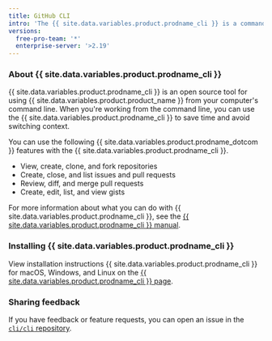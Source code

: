 ```yaml
---
title: GitHub CLI
intro: 'The {{ site.data.variables.product.prodname_cli }} is a command-line tool for using {{ site.data.variables.product.product_name }} features on your computer.'
versions:
  free-pro-team: '*'
  enterprise-server: '>2.19'
---
```


### About {{ site.data.variables.product.prodname_cli }}

{{ site.data.variables.product.prodname_cli }} is an open source tool for using {{ site.data.variables.product.product_name }} from your computer's command line. When you're working from the command line, you can use the {{ site.data.variables.product.prodname_cli }} to save time and avoid switching context.

You can use the following {{ site.data.variables.product.prodname_dotcom }} features with the {{ site.data.variables.product.prodname_cli }}.

- View, create, clone, and fork repositories
- Create, close, and list issues and pull requests
- Review, diff, and merge pull requests
- Create, edit, list, and view gists

For more information about what you can do with {{ site.data.variables.product.prodname_cli }}, see the [{{ site.data.variables.product.prodname_cli }} manual](https://cli.github.com/manual).

### Installing {{ site.data.variables.product.prodname_cli }}

View installation instructions {{ site.data.variables.product.prodname_cli }} for macOS, Windows, and Linux on the [{{ site.data.variables.product.prodname_cli }} page](https://cli.github.com).

### Sharing feedback

If you have feedback or feature requests, you can open an issue in the [`cli/cli` repository](https://github.com/cli/cli).
